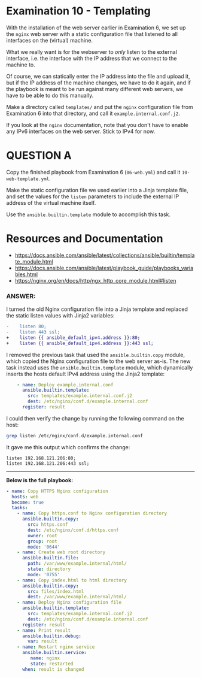 # Examination 10 - Templating

With the installation of the web server earlier in Examination 6, we set up
the `nginx` web server with a static configuration file that listened to all
interfaces on the (virtual) machine.

What we really want is for the webserver to _only_ listen to the external
interface, i.e. the interface with the IP address that we connect to the machine to.

Of course, we can statically enter the IP address into the file and upload it,
but if the IP address of the machine changes, we have to do it again, and if the
playbook is meant to be run against many different web servers, we have to be able
to do this manually.

Make a directory called `templates/` and put the `nginx` configuration file from Examination 6
into that directory, and call it `example.internal.conf.j2`.

If you look at the `nginx` documentation, note that you don't have to enable any IPv6 interfaces
on the web server. Stick to IPv4 for now.

# QUESTION A

Copy the finished playbook from Examination 6 (`06-web.yml`) and call it `10-web-template.yml`.

Make the static configuration file we used earlier into a Jinja template file,
and set the values for the `listen` parameters to include the external IP
address of the virtual machine itself.

Use the `ansible.builtin.template` module to accomplish this task.

# Resources and Documentation

* https://docs.ansible.com/ansible/latest/collections/ansible/builtin/template_module.html
* https://docs.ansible.com/ansible/latest/playbook_guide/playbooks_variables.html
* https://nginx.org/en/docs/http/ngx_http_core_module.html#listen



### ANSWER:

I turned the old Nginx configuration file into a Jinja template and replaced the static listen values with Jinja2 variables:
```diff
-    listen 80;
-    listen 443 ssl;
+    listen {{ ansible_default_ipv4.address }}:80;
+    listen {{ ansible_default_ipv4.address }}:443 ssl;
```

I removed the previous task that used the `ansible.builtin.copy` module, which copied the Nginx configuration file to the web server as-is. The new task instead uses the `ansible.builtin.template` module, which dynamically inserts the hosts default IPv4 address using the Jinja2 template:
```yml
    - name: Deploy example.internal.conf 
      ansible.builtin.template:
        src: templates/example.internal.conf.j2
        dest: /etc/nginx/conf.d/example.internal.conf
      register: result
```

I could then verify the change by running the following command on the host:
```bash
grep listen /etc/nginx/conf.d/example.internal.conf
```
It gave me this output which confirms the change:
```
listen 192.168.121.206:80;
listen 192.168.121.206:443 ssl;
```

---
**Below is the full playbook:**
```yaml
- name: Copy HTTPS Nginx configuration
  hosts: web
  become: true
  tasks:
    - name: Copy https.conf to Nginx configuration directory
      ansible.builtin.copy:
        src: https.conf
        dest: /etc/nginx/conf.d/https.conf
        owner: root
        group: root
        mode: '0644'
    - name: Create web root directory
      ansible.builtin.file:
        path: /var/www/example.internal/html/
        state: directory
        mode: '0755'
    - name: Copy index.html to html directory
      ansible.builtin.copy:
        src: files/index.html
        dest: /var/www/example.internal/html/
    - name: Deploy Nginx configuration file
      ansible.builtin.template:
        src: templates/example.internal.conf.j2
        dest: /etc/nginx/conf.d/example.internal.conf
      register: result
    - name: Print result
      ansible.builtin.debug:
        var: result
    - name: Restart nginx service
      ansible.builtin.service:
         name: nginx
         state: restarted
      when: result is changed
````
